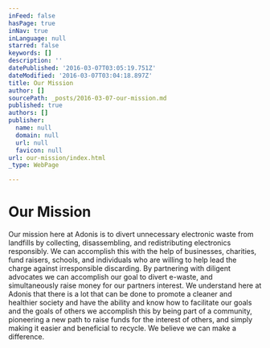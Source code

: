 ```yaml
---
inFeed: false
hasPage: true
inNav: true
inLanguage: null
starred: false
keywords: []
description: ''
datePublished: '2016-03-07T03:05:19.751Z'
dateModified: '2016-03-07T03:04:18.897Z'
title: Our Mission
author: []
sourcePath: _posts/2016-03-07-our-mission.md
published: true
authors: []
publisher:
  name: null
  domain: null
  url: null
  favicon: null
url: our-mission/index.html
_type: WebPage

---
```

# Our Mission

Our mission here at Adonis is to divert unnecessary electronic waste from landfills by collecting, disassembling,  and redistributing electronics responsibly. We can accomplish this with the help of  businesses, charities, fund raisers, schools, and individuals who are willing to help lead the charge against irresponsible discarding. By partnering with diligent advocates we can accomplish our goal to divert e-waste, and simultaneously raise money for our partners interest.  We understand here at Adonis that there is a lot that can be done to promote a cleaner and healthier society and have the ability and know how to facilitate our goals and the goals of others we accomplish this by being part of a community, pioneering a new path to raise funds for the interest of others, and simply making it easier and beneficial to recycle. We believe we can make a difference.